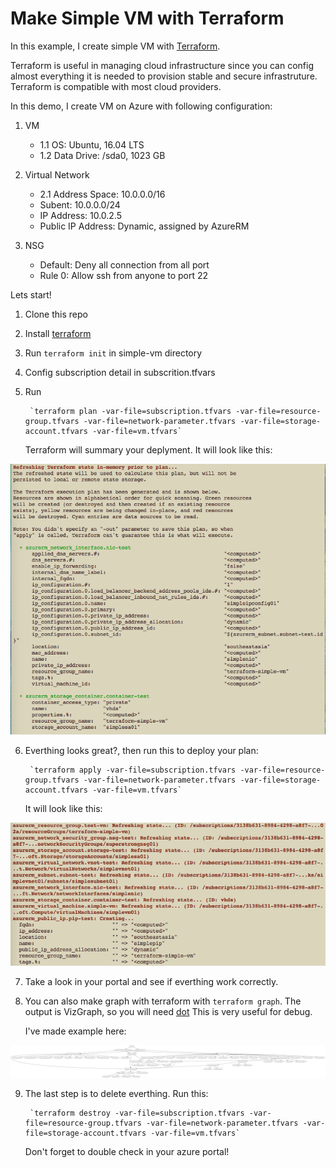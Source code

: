 # Make Simple VM with Terraform

In this example, I create simple VM with [Terraform](https://www.terraform.io/).

Terraform is useful in managing cloud infrastructure since you can config almost everything it is needed to provision stable and secure infrastruture. Terraform is compatible with most cloud providers.

In this demo, I create VM on Azure with following configuration:

 1. VM
 	* 1.1 OS: Ubuntu, 16.04 LTS
 	* 1.2 Data Drive: /sda0, 1023 GB

 2. Virtual Network
 	* 2.1 Address Space: 10.0.0.0/16
 	*	Subent: 10.0.0.0/24
 	*	IP Address: 10.0.2.5
 	*	Public IP Address: Dynamic, assigned by AzureRM
 3. NSG
 	* Default: Deny all connection from all port
 	* Rule 0: Allow ssh from anyone to port 22

 Lets start!

 1. Clone this repo

 2. Install [terraform](https://www.terraform.io/downloads.html)

 3. Run `terraform init` in simple-vm directory 

 4. Config subscription detail in subscrition.tfvars

 5. Run

	 	 `terraform plan -var-file=subscription.tfvars -var-file=resource-group.tfvars -var-file=network-parameter.tfvars -var-file=storage-account.tfvars -var-file=vm.tfvars`

	Terraform will summary your deplyment. It will look like this:

![terraform-plan](/pic/terraform-plan.png?raw=true "terraform-plan")
	
6. Everthing looks great?, then run this to deploy your plan:

		`terraform apply -var-file=subscription.tfvars -var-file=resource-group.tfvars -var-file=network-parameter.tfvars -var-file=storage-account.tfvars -var-file=vm.tfvars`

	It will look like this:

![terraform-apply](/pic/terraform-apply.png?raw=true "terraform-apply")

7. Take a look in your portal and see if everthing work correctly.
	
8. You can also make graph with terraform with `terraform graph`. The output is VizGraph, so you will need [dot](http://www.graphviz.org/) This is very useful for debug.

	I've made example here:

![terraform-graph](/pic/simple-vm.png?raw=true "simple-vm-graph")

9. The last step is to delete everthing. Run this:

		`terraform destroy -var-file=subscription.tfvars -var-file=resource-group.tfvars -var-file=network-parameter.tfvars -var-file=storage-account.tfvars -var-file=vm.tfvars`

	Don't forget to double check in your azure portal!
